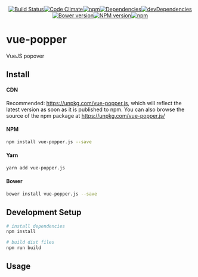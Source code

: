 <div align="center">

  [![Build Status](https://img.shields.io/travis/RobinCK/vue-popper.svg?style=flat-square)](https://travis-ci.org/RobinCK/vue-popper)[![Code Climate](https://img.shields.io/codeclimate/github/RobinCK/vue-popper.svg?style=flat-square)](https://codeclimate.com/github/RobinCK/vue-popper)[![npm](https://img.shields.io/npm/dt/vue-popper.js.svg?style=flat-square)](https://github.com/RobinCK/vue-popper.js)[![Dependencies](https://david-dm.org/robinck/vue-popper.svg?style=flat-square)](https://david-dm.org/robinck/vue-popper)[![devDependencies](https://david-dm.org/robinck/vue-popper/dev-status.svg?style=flat-square)](https://david-dm.org/robinck/vue-popper#info=devDependencies&view=table)[![Bower version](https://img.shields.io/bower/v/vue-popper.js.svg?style=flat-square)](https://github.com/RobinCK/vue-popper.js)[![NPM version](https://img.shields.io/npm/v/vue-popper.js.svg?style=flat-square)](https://www.npmjs.com/package/vue-popper.js)[![npm](https://img.shields.io/npm/l/vue-popper.js.svg?style=flat-square)](https://github.com/RobinCK/vue-popper.js/blob/master/LICENSE)

</div>

# vue-popper
VueJS popover

## Install
#### CDN

Recommended: https://unpkg.com/vue-popper.js, which will reflect the latest version as soon as it is published to npm. You can also browse the source of the npm package at https://unpkg.com/vue-popper.js/

#### NPM

``` bash
npm install vue-popper.js --save
```

#### Yarn

``` bash
yarn add vue-popper.js
```

#### Bower

``` bash
bower install vue-popper.js --save
```

## Development Setup

``` bash
# install dependencies
npm install

# build dist files
npm run build
```

## Usage
